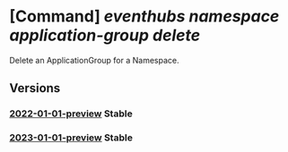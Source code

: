 # [Command] _eventhubs namespace application-group delete_

Delete an ApplicationGroup for a Namespace.

## Versions

### [2022-01-01-preview](/Resources/mgmt-plane/L3N1YnNjcmlwdGlvbnMve30vcmVzb3VyY2Vncm91cHMve30vcHJvdmlkZXJzL21pY3Jvc29mdC5ldmVudGh1Yi9uYW1lc3BhY2VzL3t9L2FwcGxpY2F0aW9uZ3JvdXBzL3t9/2022-01-01-preview.xml) **Stable**

<!-- mgmt-plane /subscriptions/{}/resourcegroups/{}/providers/microsoft.eventhub/namespaces/{}/applicationgroups/{} 2022-01-01-preview -->

### [2023-01-01-preview](/Resources/mgmt-plane/L3N1YnNjcmlwdGlvbnMve30vcmVzb3VyY2Vncm91cHMve30vcHJvdmlkZXJzL21pY3Jvc29mdC5ldmVudGh1Yi9uYW1lc3BhY2VzL3t9L2FwcGxpY2F0aW9uZ3JvdXBzL3t9/2023-01-01-preview.xml) **Stable**

<!-- mgmt-plane /subscriptions/{}/resourcegroups/{}/providers/microsoft.eventhub/namespaces/{}/applicationgroups/{} 2023-01-01-preview -->
